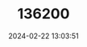 ---
title: "136200"
category: "Phalanger matabiru"
draft: false
date: 2024-02-22 13:03:51
languages:
  English: ["Blue-eyed Cuscus"]
---